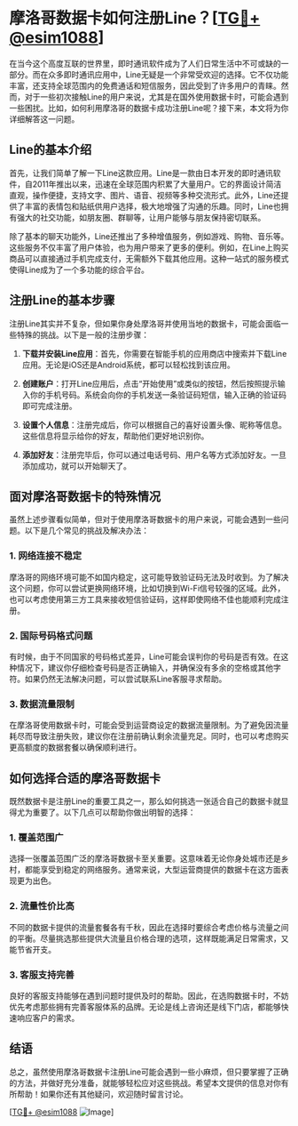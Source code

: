 # 摩洛哥数据卡如何注册Line？[[TG💪+ @esim1088](https://t.me/s/esim1088)]

在当今这个高度互联的世界里，即时通讯软件成为了人们日常生活中不可或缺的一部分。而在众多即时通讯应用中，Line无疑是一个非常受欢迎的选择。它不仅功能丰富，还支持全球范围内的免费通话和短信服务，因此受到了许多用户的青睐。然而，对于一些初次接触Line的用户来说，尤其是在国外使用数据卡时，可能会遇到一些困扰。比如，如何利用摩洛哥的数据卡成功注册Line呢？接下来，本文将为你详细解答这一问题。

## Line的基本介绍

首先，让我们简单了解一下Line这款应用。Line是一款由日本开发的即时通讯软件，自2011年推出以来，迅速在全球范围内积累了大量用户。它的界面设计简洁直观，操作便捷，支持文字、图片、语音、视频等多种交流形式。此外，Line还提供了丰富的表情包和贴纸供用户选择，极大地增强了沟通的乐趣。同时，Line也拥有强大的社交功能，如朋友圈、群聊等，让用户能够与朋友保持密切联系。

除了基本的聊天功能外，Line还推出了多种增值服务，例如游戏、购物、音乐等。这些服务不仅丰富了用户体验，也为用户带来了更多的便利。例如，在Line上购买商品可以直接通过手机完成支付，无需额外下载其他应用。这种一站式的服务模式使得Line成为了一个多功能的综合平台。

## 注册Line的基本步骤

注册Line其实并不复杂，但如果你身处摩洛哥并使用当地的数据卡，可能会面临一些特殊的挑战。以下是一般的注册步骤：

1. **下载并安装Line应用**：首先，你需要在智能手机的应用商店中搜索并下载Line应用。无论是iOS还是Android系统，都可以轻松找到该应用。

2. **创建账户**：打开Line应用后，点击“开始使用”或类似的按钮，然后按照提示输入你的手机号码。系统会向你的手机发送一条验证码短信，输入正确的验证码即可完成注册。

3. **设置个人信息**：注册完成后，你可以根据自己的喜好设置头像、昵称等信息。这些信息将显示给你的好友，帮助他们更好地识别你。

4. **添加好友**：注册完毕后，你可以通过电话号码、用户名等方式添加好友。一旦添加成功，就可以开始聊天了。

## 面对摩洛哥数据卡的特殊情况

虽然上述步骤看似简单，但对于使用摩洛哥数据卡的用户来说，可能会遇到一些问题。以下是几个常见的挑战及解决办法：

### 1. 网络连接不稳定

摩洛哥的网络环境可能不如国内稳定，这可能导致验证码无法及时收到。为了解决这个问题，你可以尝试更换网络环境，比如切换到Wi-Fi信号较强的区域。此外，也可以考虑使用第三方工具来接收短信验证码，这样即使网络不佳也能顺利完成注册。

### 2. 国际号码格式问题

有时候，由于不同国家的号码格式差异，Line可能会误判你的号码是否有效。在这种情况下，建议你仔细检查号码是否正确输入，并确保没有多余的空格或其他字符。如果仍然无法解决问题，可以尝试联系Line客服寻求帮助。

### 3. 数据流量限制

在摩洛哥使用数据卡时，可能会受到运营商设定的数据流量限制。为了避免因流量耗尽而导致注册失败，建议你在注册前确认剩余流量充足。同时，也可以考虑购买更高额度的数据套餐以确保顺利进行。

## 如何选择合适的摩洛哥数据卡

既然数据卡是注册Line的重要工具之一，那么如何挑选一张适合自己的数据卡就显得尤为重要了。以下几点可以帮助你做出明智的选择：

### 1. 覆盖范围广

选择一张覆盖范围广泛的摩洛哥数据卡至关重要。这意味着无论你身处城市还是乡村，都能享受到稳定的网络服务。通常来说，大型运营商提供的数据卡在这方面表现更为出色。

### 2. 流量性价比高

不同的数据卡提供的流量套餐各有千秋，因此在选择时要综合考虑价格与流量之间的平衡。尽量挑选那些提供大流量且价格合理的选项，这样既能满足日常需求，又能节省开支。

### 3. 客服支持完善

良好的客服支持能够在遇到问题时提供及时的帮助。因此，在选购数据卡时，不妨优先考虑那些拥有完善客服体系的品牌。无论是线上咨询还是线下门店，都能够快速响应客户的需求。

## 结语

总之，虽然使用摩洛哥数据卡注册Line可能会遇到一些小麻烦，但只要掌握了正确的方法，并做好充分准备，就能够轻松应对这些挑战。希望本文提供的信息对你有所帮助！如果你还有其他疑问，欢迎随时留言讨论。

[[TG💪+ @esim1088](https://t.me/s/esim1088) ![Image](https://i.postimg.cc/4NQfJmqS/Snipaste-2025-05-13-00-14-12.png)]